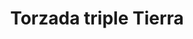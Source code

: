 ---
title: Torzada triple Tierra
date: 
draft: false

# descripcion
description : Torzada triple lisa

materials: Plata 925

color: Plateado

dimensions: 6cm (ajustable)

code: 03-09-0059

type: "Pulseras"

categories: []

price: $6.180,00

price_eftvo: $5.255,00

# Images
# first image will be shown in the product page
images:
  # - image: "images/path_to_image"
  # La ubicacion de las imagenes es imagenes/Pulseras/Pulseras.Plata/03-09-0059-torzada-triple-tierra
  - image: "./images/pulseras/plata/03-09-0059-torzada-triple-lisa_a.JPG"
  - image: "./images/pulseras/plata/03-09-0059-torzada-triple-lisa_b.JPG"
---